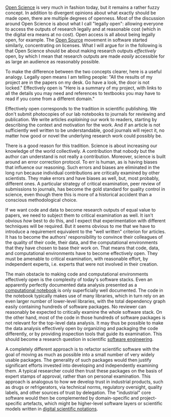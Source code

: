 [Open Science](Open%20Science.md) is very much in fashion today, but it remains a rather fuzzy concept. In addition to divergent opinions about what exactly should be made open, there are multiple degrees of openness. Most of the discussion around Open Science is about what I call "legally open": allowing everyone to access the outputs of research legally and at reasonable cost (which in the digital era means at no cost). Open access is all about being legally open, for example. The [Open Source](Open%20Source.md) movement in software started similarly, concentrating on licenses. What I will argue for in the following is that Open Science should be about making research outputs *effectively* open, by which I mean that research outputs are made *easily* accessible for as large an audience as reasonably possible.

To make the difference between the two concepts clearer, here is a useful analogy. Legally open means I am telling people: "All the results of my project are in the papers on my desk. Go have a look, the door is not locked." Effectively open is "Here is a summary of my project, with links to all the details you may need and references to textbooks you may have to read if you come from a different domain."

Effectively open corresponds to the tradition in scientific publishing. We don't submit photocopies of our lab notebooks to journals for reviewing and publication. We write articles *explaining* our work to readers, starting by describing the context and motivation for the work. And if an article is not sufficiently well written to be understandable, good journals will reject it, no matter how good or novel the underlying research work could possibly be.

There is a good reason for this tradition. Science is about increasing our knowledge of the world collectively. A contribution that nobody but the author can understand is not really a contribution. Moreover, science is built around an error correction protocol. To err is human, as is having biases that influence our reasoning. Such errors and biases are eliminated in the long run because individual contributions are critically examined by other scientists. They make errors and have biases as well, but, most probably, different ones. A particular strategy of critical examination, peer review of submissions to journals, has become the gold standard for quality control in science, even though there this is more of a historical accident than a conscious methodological choice.

If we want code and data to become research outputs of equal value to papers, we need to subject them to critical examination as well. It isn't obvious *how* best to do this, and I expect that experimentation with different techniques will be required. But it seems obvious to me that we have to introduce a requirement equivalent to the "well written" criterion for articles. It has to become the authors' responsibility to convince their colleagues of the quality of their code, their data, and the computational environments that they have chosen to base their work on. That means that code, data, and computational environments have to become effectively open. They must be amenable to critical examination, with reasonable effort, by independent experts, i.e. experts that were not involved in their creation.

The main obstacle to making code and computational environments effectively open is the complexity of today's software stacks. Even an apparently perfectly documented data analysis presented as a [computational notebook](Computational%20notebook.md) is only superficially well documented. The code in the notebook typically makes use of many libraries, which in turn rely on an even larger number of lower-level libraries, with the total dependency graph easily containing hundreds of software packages. No reviewer can reasonably be expected to critically examine the whole software stack. On the other hand, most of the code in those hundreds of software packages is not relevant for the top-level data analysis. It may thus be possible to make the data analysis effectively open by organizing and packaging the code differently, or by providing inspection tools that guide its examination. This should become a research question in scientific [software engineering](Software%20engineering.md).

A completely different approach is to refactor scientific software with the goal of moving as much as possible into a small number of very widely usable packages. The generality of such packages would then justify significant efforts invested into developing and independently examining them. A typical researcher could then trust these packages on the basis of expert stamps of approval, rather than on personal examination. This approach is analogous to how we develop trust in industrial products, such as drugs or refrigerators, via technical norms, regulatory oversight, quality labels, and other sources of trust by delegation. The "industrial" core software would then be complemented by domain-specific and project-specific artefacts, which might be higher-level software layers or scientific models written in [digital scientific notations](Digital%20scientific%20notation.md).
